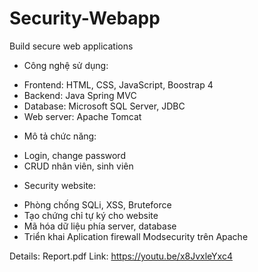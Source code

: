 # Security-Webapp
Build secure web applications

- Công nghệ sử dụng:
 + Frontend: HTML, CSS, JavaScript, Boostrap 4
 + Backend: Java Spring MVC
 + Database: Microsoft SQL Server, JDBC
 + Web server: Apache Tomcat

- Mô tả chức năng:
 + Login, change password
 + CRUD nhân viên, sinh viên

- Security website:
 + Phòng chống SQLi, XSS, Bruteforce
 + Tạo chứng chỉ tự ký cho website
 + Mã hóa dữ liệu phía server, database
 + Triển khai Aplication firewall Modsecurity trên Apache
 
 Details: Report.pdf
 Link: https://youtu.be/x8JvxleYxc4
